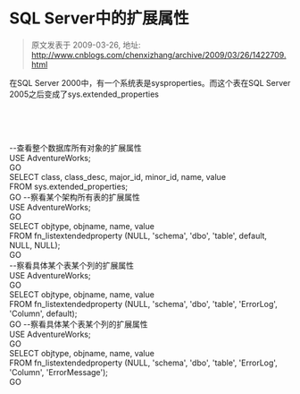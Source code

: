 # SQL Server中的扩展属性 
> 原文发表于 2009-03-26, 地址: http://www.cnblogs.com/chenxizhang/archive/2009/03/26/1422709.html 


在SQL Server 2000中，有一个系统表是sysproperties。而这个表在SQL Server 2005之后变成了sys.extended\_properties

  

  

 --查看整个数据库所有对象的扩展属性  
USE AdventureWorks;  
GO  
SELECT class, class\_desc, major\_id, minor\_id, name, value  
FROM sys.extended\_properties;  
GO --察看某个架构所有表的扩展属性  
USE AdventureWorks;  
GO  
SELECT objtype, objname, name, value  
FROM fn\_listextendedproperty (NULL, 'schema', 'dbo', 'table', default, NULL, NULL);  
GO  
--察看具体某个表某个列的扩展属性  
USE AdventureWorks;  
GO  
SELECT objtype, objname, name, value  
FROM fn\_listextendedproperty (NULL, 'schema', 'dbo', 'table', 'ErrorLog', 'Column', default);  
GO --察看具体某个表某个列的扩展属性  
USE AdventureWorks;  
GO  
SELECT objtype, objname, name, value  
FROM fn\_listextendedproperty (NULL, 'schema', 'dbo', 'table', 'ErrorLog', 'Column', 'ErrorMessage');  
GO 






